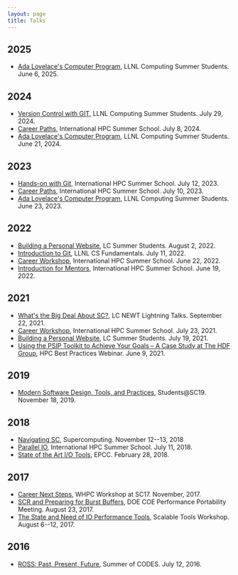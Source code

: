 ```yaml
---
layout: page
title: Talks
---
```


## 2025
- [Ada Lovelace's Computer Program](/talks/2025-ada-appletime.pdf), LLNL Computing Summer Students. June 6, 2025.

## 2024

- [Version Control with GIT](/talks/2024-summer-git/git-intro.html), LLNL Computing Summer Students. July 29, 2024.
- [Career Paths](/talks/2024-ihpcss-careers/career-paths.html), International HPC Summer School. July 8, 2024.
- [Ada Lovelace's Computer Program](/talks/2024-ada-appletime.pdf), LLNL Computing Summer Students. June 21, 2024.

## 2023

- [Hands-on with Git](/talks/2023-ihpcss-git/git-intro.html), International HPC Summer School. July 12, 2023.
- [Career Paths](/talks/2023-ihpcss/career-paths.html), International HPC Summer School. July 10, 2023.
- [Ada Lovelace's Computer Program](/talks/2023-ada-appletime.pdf), LLNL Computing Summer Students. June 23, 2023.

## 2022

- [Building a Personal Website](/talks/2022-webdev-summer/index.html), LC Summer Students. August 2, 2022.
- [Introduction to Git](/talks/2022-git-intro/git-intro.html), LLNL CS Fundamentals. July 11, 2022.
- [Career Workshop](/talks/2022-ihpcss/career-paths.html), International HPC Summer School. June 22, 2022.
- [Introduction for Mentors](/talks/2022-ihpcss/intro-for-mentors.html), International HPC Summer School. June 19, 2022.

## 2021

- [What's the Big Deal About SC?](/talks/2021-newt-sc/nav-sc.html), LC NEWT Lightning Talks. September 22, 2021.
- [Career Workshop](/talks/2021-ihpcss-mentoring/career-paths.html), International HPC Summer School. July 23, 2021.
- [Building a Personal Website](/talks/2021-hpccea-website/index.html), LC Summer Students. July 19, 2021.
- [Using the PSIP Toolkit to Achieve Your Goals – A Case Study at The HDF Group](https://ideas-productivity.org/events/hpc-best-practices-webinars/#webinar053), HPC Best Practices Webinar. June 9, 2021.

## 2019

- [Modern Software Design, Tools, and Practices](/talks/2019-sc-students.pdf), Students@SC19. November 18, 2019.

## 2018

- [Navigating SC](/talks/2018-sc-nav.pdf), Supercomputing. November 12--13, 2018
- [Parallel IO](/talks/2018-ihpcss-parallel-io.pdf), International HPC Summer School. July 11, 2018.
- [State of the Art I/O Tools](/talks/2018-epcc-io.pdf), EPCC. February 28, 2018.

## 2017

- [Career Next Steps](/blorg/career-next-steps.html), WHPC Workshop at SC17. November, 2017.
- [SCR and Preparing for Burst Buffers](/talks/2017-P3-scr-bb.pdf), DOE COE Performance Portability Meeting. August 23, 2017.
- [The State and Need of IO Performance Tools](/talks/2017-stw-io-tools.pdf), Scalable Tools Workshop. August 6--12, 2017.

## 2016

- [ROSS: Past, Present, Future](/talks/2016-soc-ross.pdf), Summer of CODES. July 12, 2016.

